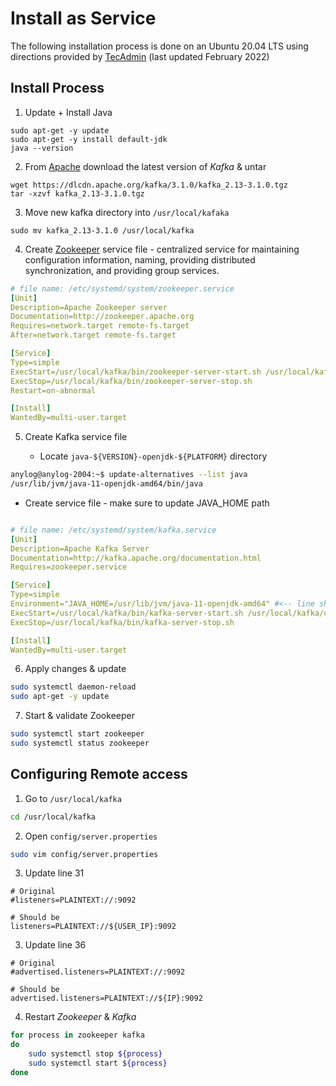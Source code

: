 # Install as Service
The following installation process is done on an Ubuntu 20.04 LTS using directions provided by [TecAdmin](https://tecadmin.net/how-to-install-apache-kafka-on-ubuntu-20-04/#:~:text=1%20How%20to%20Install%20Apache%20Kafka%20on%20Ubuntu,Step%205%20%E2%80%93%20Create%20a%20Topic%20in%20Kafka) (last updated February 2022)

## Install Process
1. Update + Install Java
```shell
sudo apt-get -y update 
sudo apt-get -y install default-jdk
java --version 
```

2. From [Apache](https://kafka.apache.org/downloads) download the latest version of _Kafka_ & untar 
```shell
wget https://dlcdn.apache.org/kafka/3.1.0/kafka_2.13-3.1.0.tgz
tar -xzvf kafka_2.13-3.1.0.tgz
```

3. Move new kafka directory into `/usr/local/kafaka`
```shell
sudo mv kafka_2.13-3.1.0 /usr/local/kafka
```

4. Create [Zookeeper](https://zookeeper.apache.org/) service file - centralized service for maintaining configuration information, naming, providing distributed synchronization, and providing group services. 
```yaml
# file name: /etc/systemd/system/zookeeper.service
[Unit]
Description=Apache Zookeeper server
Documentation=http://zookeeper.apache.org
Requires=network.target remote-fs.target
After=network.target remote-fs.target

[Service]
Type=simple
ExecStart=/usr/local/kafka/bin/zookeeper-server-start.sh /usr/local/kafka/config/zookeeper.properties
ExecStop=/usr/local/kafka/bin/zookeeper-server-stop.sh
Restart=on-abnormal

[Install]
WantedBy=multi-user.target
```
5. Create Kafka service file

   * Locate `java-${VERSION}-openjdk-${PLATFORM}` directory
```bash
anylog@anylog-2004:~$ update-alternatives --list java
/usr/lib/jvm/java-11-openjdk-amd64/bin/java
```
   * Create service file - make sure to update JAVA_HOME path
```yaml

# file name: /etc/systemd/system/kafka.service
[Unit]
Description=Apache Kafka Server
Documentation=http://kafka.apache.org/documentation.html
Requires=zookeeper.service

[Service]
Type=simple
Environment="JAVA_HOME=/usr/lib/jvm/java-11-openjdk-amd64" #<-- line should be updated based on the location of java
ExecStart=/usr/local/kafka/bin/kafka-server-start.sh /usr/local/kafka/config/server.properties
ExecStop=/usr/local/kafka/bin/kafka-server-stop.sh

[Install]
WantedBy=multi-user.target
```

6. Apply changes & update
```bash
sudo systemctl daemon-reload
sudo apt-get -y update
```

7. Start & validate Zookeeper
```bash
sudo systemctl start zookeeper
sudo systemctl status zookeeper
```

## Configuring Remote access
1. Go to `/usr/local/kafka`
```bash
cd /usr/local/kafka
```

2. Open `config/server.properties`
```bash
sudo vim config/server.properties
```

3. Update line 31
```properties
# Original 
#listeners=PLAINTEXT://:9092

# Should be 
listeners=PLAINTEXT://${USER_IP}:9092
```

3. Update line 36
```properties
# Original
#advertised.listeners=PLAINTEXT://:9092

# Should be 
advertised.listeners=PLAINTEXT://${IP}:9092
```

4. Restart _Zookeeper_ & _Kafka_
```bash 
for process in zookeeper kafka
do
    sudo systemctl stop ${process}
    sudo systemctl start ${process}
done
```
